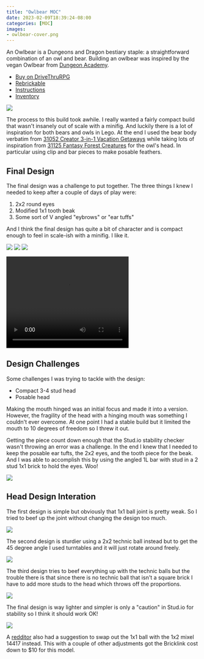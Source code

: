```yaml
---
title: "Owlbear MOC"
date: 2023-02-09T18:39:24-08:00
categories: [MOC]
images:
- owlbear-cover.png
---
```


An Owlbear is a Dungeons and Dragon bestiary staple: a straightforward combination of an owl and bear. Building an owlbear was inspired by the vegan Owlbear from [Dungeon Academy](https://www.harpercollins.com/products/dungeons-dragons-dungeon-academy-no-humans-allowed-madeleine-roux).

- [Buy on DriveThruRPG](https://www.drivethrurpg.com/product/435645/Brick-Built-Owlbear)
- [Rebrickable](https://rebrickable.com/mocs/MOC-138217/bricktoad/owlbear/#details)
- [Instructions](/owlbear.pdf)
- [Inventory](/owlbear.xml)

[![](/owlbear-cover.png)](/owlbear.pdf)

The process to this build took awhile. I really wanted a fairly compact build that wasn't insanely out of scale with a minifig. And luckily there is a lot of inspiration for both bears and owls in Lego. At the end I used the bear body verbatim from [31052 Creator 3-in-1 Vacation Getaways](https://rebrickable.com/sets/31052-1/vacation-getaways/?inventory=1#parts) while taking lots of inspiration from [31125 Fantasy Forest Creatures](https://rebrickable.com/sets/31125-1/fantasy-forest-creatures/?inventory=1#parts) for the owl's head. In particular using clip and bar pieces to make posable feathers.

## Final Design

The final design was a challenge to put together. The three things I knew I needed to keep after a couple of days of play were:

1. 2x2 round eyes 
2. Modified 1x1 tooth beak
3. Some sort of V angled "eybrows" or "ear tuffs"

And I think the final design has quite a bit of character and is compact enough to feel in scale-ish with a minifig. I like it.

![](/owlbear_cute.png)
![](/owlbear_pose.png)
![](/owlbear.png)

<video width="320" height="240" controls>
  <source src="/owlbear.mp4" type="video/mp4">
</video>

## Design Challenges

Some challenges I was trying to tackle with the design:

- Compact 3-4 stud head
- Posable head

Making the mouth hinged was an initial focus and made it into a version. However, the fragility of the head with a hinging mouth was something I couldn't ever overcome. At one point I had a stable build but it limited the mouth to 10 degrees of freedom so I threw it out. 

Getting the piece count down enough that the Stud.io stability checker wasn't throwing an error was a challenge. In the end I knew that I needed to keep the posable ear tufts, the 2x2 eyes, and the tooth piece for the beak. And I was able to accomplish this by using the angled 1L bar with stud in a 2 stud 1x1 brick to hold the eyes. Woo!

![](/owlbear_wip.png)

## Head Design Interation

The first design is simple but obviously that 1x1 ball joint is pretty weak. So I tried to beef up the joint without changing the design too much. 

![](/owlbear4.png)

The second design is sturdier using a 2x2 technic ball instead but to get the 45 degree angle I used turntables and it will just rotate around freely.

![](/owlbear6.png)

The third design tries to beef everything up with the technic balls but the trouble there is that since there is no technic ball that isn't a square brick I have to add more studs to the head which throws off the proportions.

![](/owlbear7.png)

The final design is way lighter and simpler is only a "caution" in Stud.io for stability so I think it should work OK!

![](/owlbear.png)

A [redditor](https://www.reddit.com/r/lego/comments/10zpuyn/comment/j84yscb/?utm_source=reddit&utm_medium=web2x&context=3) also had a suggestion to swap out the 1x1 ball with the 1x2 mixel 14417 instead. This with a couple of other adjustments got the Bricklink cost down to $10 for this model.
